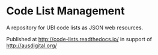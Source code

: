 # Code List Management
A repository for UBl code lists as JSON web resources.

Published at http://code-lists.readthedocs.io/ in support of http://ausdigital.org/
